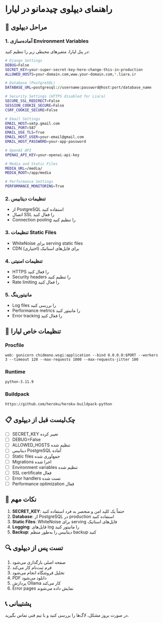 # راهنمای دیپلوی چیدمانو در لیارا

## 🚀 مراحل دیپلوی

### 1. آماده‌سازی Environment Variables

در پنل لیارا، متغیرهای محیطی زیر را تنظیم کنید:

```bash
# Django Settings
DEBUG=False
SECRET_KEY=your-super-secret-key-here-change-this-in-production
ALLOWED_HOSTS=your-domain.com,www.your-domain.com,*.liara.ir

# Database (PostgreSQL)
DATABASE_URL=postgresql://username:password@host:port/database_name

# Security Settings (HTTPS disabled for Liara)
SECURE_SSL_REDIRECT=False
SESSION_COOKIE_SECURE=False
CSRF_COOKIE_SECURE=False

# Email Settings
EMAIL_HOST=smtp.gmail.com
EMAIL_PORT=587
EMAIL_USE_TLS=True
EMAIL_HOST_USER=your-email@gmail.com
EMAIL_HOST_PASSWORD=your-app-password

# OpenAI API
OPENAI_API_KEY=your-openai-api-key

# Media and Static Files
MEDIA_URL=/media/
MEDIA_ROOT=/app/media

# Performance Settings
PERFORMANCE_MONITORING=True
```

### 2. تنظیمات دیتابیس

- از PostgreSQL استفاده کنید
- اتصال SSL را فعال کنید
- Connection pooling را تنظیم کنید

### 3. تنظیمات Static Files

- WhiteNoise برای serving static files
- CDN برای فایل‌های استاتیک (اختیاری)

### 4. تنظیمات امنیتی

- HTTPS را فعال کنید
- Security headers را تنظیم کنید
- Rate limiting را فعال کنید

### 5. مانیتورینگ

- Log files را بررسی کنید
- Performance metrics را مانیتور کنید
- Error tracking را فعال کنید

## 🔧 تنظیمات خاص لیارا

### Procfile
```
web: gunicorn chidmano.wsgi:application --bind 0.0.0.0:$PORT --workers 3 --timeout 120 --max-requests 1000 --max-requests-jitter 100
```

### Runtime
```
python-3.11.9
```

### Buildpack
```
https://github.com/heroku/heroku-buildpack-python
```

## 📋 چک‌لیست قبل از دیپلوی

- [ ] SECRET_KEY تغییر کرده
- [ ] DEBUG=False
- [ ] ALLOWED_HOSTS تنظیم شده
- [ ] دیتابیس PostgreSQL آماده
- [ ] Static files جمع‌آوری شده
- [ ] Migrations اجرا شده
- [ ] Environment variables تنظیم شده
- [ ] SSL certificate فعال
- [ ] Error handlers تست شده
- [ ] Performance optimization فعال

## 🚨 نکات مهم

1. **SECRET_KEY**: حتماً یک کلید امن و منحصر به فرد استفاده کنید
2. **Database**: از PostgreSQL در production استفاده کنید
3. **Static Files**: WhiteNoise برای serving فایل‌های استاتیک
4. **Logging**: فایل‌های log را مانیتور کنید
5. **Backup**: دیتابیس را به‌طور منظم backup کنید

## 🔍 تست پس از دیپلوی

1. صفحه اصلی بارگذاری می‌شود
2. فرم ثبت‌نام کار می‌کند
3. تحلیل فروشگاه انجام می‌شود
4. PDF دانلود می‌شود
5. پردازش Ollama کار می‌کند
6. Error pages نمایش داده می‌شوند

## 📞 پشتیبانی

در صورت بروز مشکل، لاگ‌ها را بررسی کنید و با تیم فنی تماس بگیرید.

